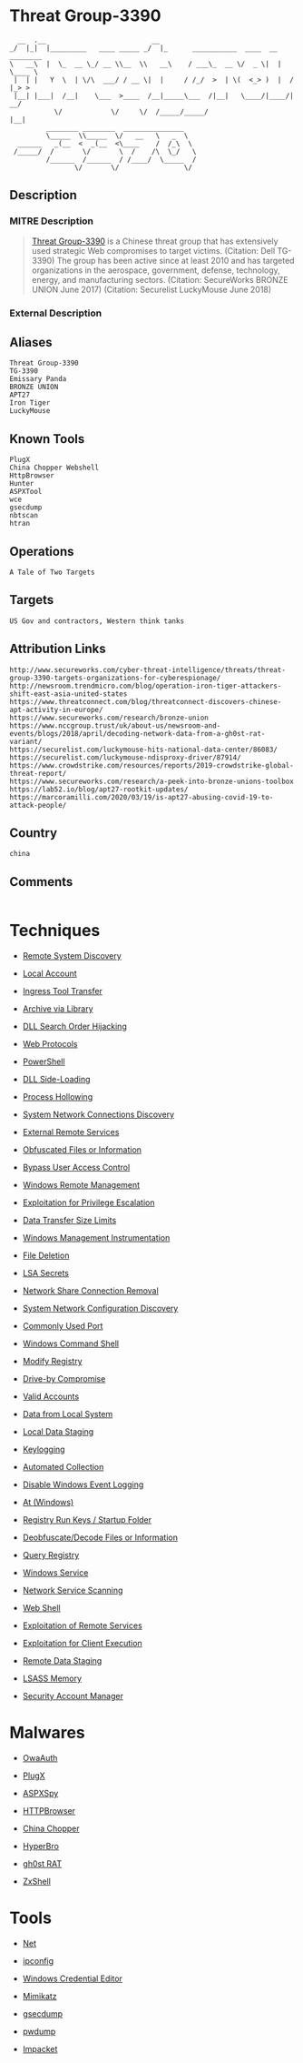 
# Threat Group-3390

```
  __  .__                          __                                        
_/  |_|  |_________   ____ _____ _/  |_      ___________  ____  __ ________  
\   __\  |  \_  __ \_/ __ \\__  \\   __\    / ___\_  __ \/  _ \|  |  \____ \ 
 |  | |   Y  \  | \/\  ___/ / __ \|  |     / /_/  >  | \(  <_> )  |  /  |_> >
 |__| |___|  /__|    \___  >____  /__|_____\___  /|__|   \____/|____/|   __/ 
           \/            \/     \/  /_____/_____/                    |__|    
         ________ ________  _______________   
         \_____  \\_____  \/   __   \   _  \  
  ______   _(__  <  _(__  <\____    /  /_\  \ 
 /_____/  /       \/       \  /    /\  \_/   \
         /______  /______  / /____/  \_____  /
                \/       \/                \/ 

```

## Description

### MITRE Description

> [Threat Group-3390](https://attack.mitre.org/groups/G0027) is a Chinese threat group that has extensively used strategic Web compromises to target victims. (Citation: Dell TG-3390) The group has been active since at least 2010 and has targeted organizations in the aerospace, government, defense, technology, energy, and manufacturing sectors. (Citation: SecureWorks BRONZE UNION June 2017) (Citation: Securelist LuckyMouse June 2018)

### External Description

> 

## Aliases

```
Threat Group-3390
TG-3390
Emissary Panda
BRONZE UNION
APT27
Iron Tiger
LuckyMouse
```

## Known Tools

```
PlugX
China Chopper Webshell
HttpBrowser
Hunter
ASPXTool
wce
gsecdump
nbtscan
htran
```

## Operations

```
A Tale of Two Targets	
```

## Targets

```
US Gov and contractors, Western think tanks
```

## Attribution Links

```
http://www.secureworks.com/cyber-threat-intelligence/threats/threat-group-3390-targets-organizations-for-cyberespionage/
http://newsroom.trendmicro.com/blog/operation-iron-tiger-attackers-shift-east-asia-united-states
https://www.threatconnect.com/blog/threatconnect-discovers-chinese-apt-activity-in-europe/
https://www.secureworks.com/research/bronze-union
https://www.nccgroup.trust/uk/about-us/newsroom-and-events/blogs/2018/april/decoding-network-data-from-a-gh0st-rat-variant/
https://securelist.com/luckymouse-hits-national-data-center/86083/
https://securelist.com/luckymouse-ndisproxy-driver/87914/
https://www.crowdstrike.com/resources/reports/2019-crowdstrike-global-threat-report/
https://www.secureworks.com/research/a-peek-into-bronze-unions-toolbox
https://lab52.io/blog/apt27-rootkit-updates/
https://marcoramilli.com/2020/03/19/is-apt27-abusing-covid-19-to-attack-people/
```

## Country

```
china
```

## Comments

```

```

# Techniques


* [Remote System Discovery](../techniques/Remote-System-Discovery.md)

* [Local Account](../techniques/Local-Account.md)
    
* [Ingress Tool Transfer](../techniques/Ingress-Tool-Transfer.md)
    
* [Archive via Library](../techniques/Archive-via-Library.md)
    
* [DLL Search Order Hijacking](../techniques/DLL-Search-Order-Hijacking.md)
    
* [Web Protocols](../techniques/Web-Protocols.md)
    
* [PowerShell](../techniques/PowerShell.md)
    
* [DLL Side-Loading](../techniques/DLL-Side-Loading.md)
    
* [Process Hollowing](../techniques/Process-Hollowing.md)
    
* [System Network Connections Discovery](../techniques/System-Network-Connections-Discovery.md)
    
* [External Remote Services](../techniques/External-Remote-Services.md)
    
* [Obfuscated Files or Information](../techniques/Obfuscated-Files-or-Information.md)
    
* [Bypass User Access Control](../techniques/Bypass-User-Access-Control.md)
    
* [Windows Remote Management](../techniques/Windows-Remote-Management.md)
    
* [Exploitation for Privilege Escalation](../techniques/Exploitation-for-Privilege-Escalation.md)
    
* [Data Transfer Size Limits](../techniques/Data-Transfer-Size-Limits.md)
    
* [Windows Management Instrumentation](../techniques/Windows-Management-Instrumentation.md)
    
* [File Deletion](../techniques/File-Deletion.md)
    
* [LSA Secrets](../techniques/LSA-Secrets.md)
    
* [Network Share Connection Removal](../techniques/Network-Share-Connection-Removal.md)
    
* [System Network Configuration Discovery](../techniques/System-Network-Configuration-Discovery.md)
    
* [Commonly Used Port](../techniques/Commonly-Used-Port.md)
    
* [Windows Command Shell](../techniques/Windows-Command-Shell.md)
    
* [Modify Registry](../techniques/Modify-Registry.md)
    
* [Drive-by Compromise](../techniques/Drive-by-Compromise.md)
    
* [Valid Accounts](../techniques/Valid-Accounts.md)
    
* [Data from Local System](../techniques/Data-from-Local-System.md)
    
* [Local Data Staging](../techniques/Local-Data-Staging.md)
    
* [Keylogging](../techniques/Keylogging.md)
    
* [Automated Collection](../techniques/Automated-Collection.md)
    
* [Disable Windows Event Logging](../techniques/Disable-Windows-Event-Logging.md)
    
* [At (Windows)](../techniques/At-(Windows).md)
    
* [Registry Run Keys / Startup Folder](../techniques/Registry-Run-Keys---Startup-Folder.md)
    
* [Deobfuscate/Decode Files or Information](../techniques/Deobfuscate-Decode-Files-or-Information.md)
    
* [Query Registry](../techniques/Query-Registry.md)
    
* [Windows Service](../techniques/Windows-Service.md)
    
* [Network Service Scanning](../techniques/Network-Service-Scanning.md)
    
* [Web Shell](../techniques/Web-Shell.md)
    
* [Exploitation of Remote Services](../techniques/Exploitation-of-Remote-Services.md)
    
* [Exploitation for Client Execution](../techniques/Exploitation-for-Client-Execution.md)
    
* [Remote Data Staging](../techniques/Remote-Data-Staging.md)
    
* [LSASS Memory](../techniques/LSASS-Memory.md)
    
* [Security Account Manager](../techniques/Security-Account-Manager.md)
    

# Malwares


* [OwaAuth](../malwares/OwaAuth.md)

* [PlugX](../malwares/PlugX.md)
    
* [ASPXSpy](../malwares/ASPXSpy.md)
    
* [HTTPBrowser](../malwares/HTTPBrowser.md)
    
* [China Chopper](../malwares/China-Chopper.md)
    
* [HyperBro](../malwares/HyperBro.md)
    
* [gh0st RAT](../malwares/gh0st-RAT.md)
    
* [ZxShell](../malwares/ZxShell.md)
    

# Tools


* [Net](../tools/Net.md)

* [ipconfig](../tools/ipconfig.md)
    
* [Windows Credential Editor](../tools/Windows-Credential-Editor.md)
    
* [Mimikatz](../tools/Mimikatz.md)
    
* [gsecdump](../tools/gsecdump.md)
    
* [pwdump](../tools/pwdump.md)
    
* [Impacket](../tools/Impacket.md)
    
